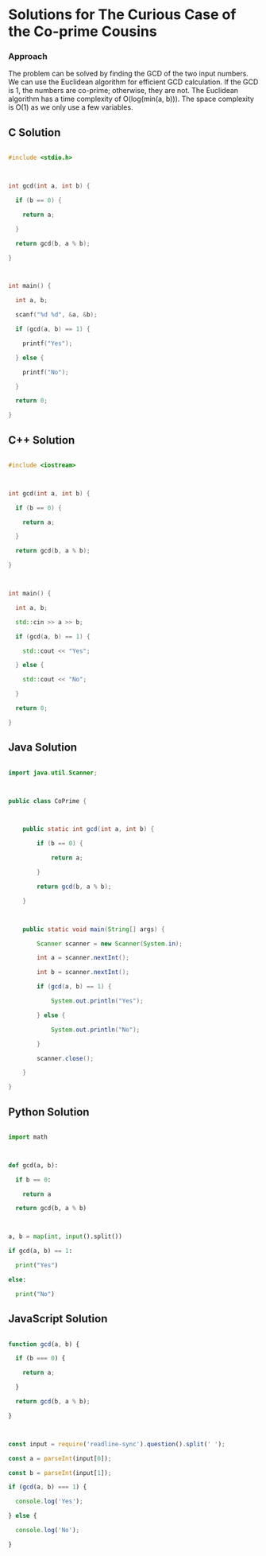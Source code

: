 # Solutions for The Curious Case of the Co-prime Cousins

### Approach
The problem can be solved by finding the GCD of the two input numbers.  We can use the Euclidean algorithm for efficient GCD calculation. If the GCD is 1, the numbers are co-prime; otherwise, they are not. The Euclidean algorithm has a time complexity of O(log(min(a, b))). The space complexity is O(1) as we only use a few variables.

## C Solution
```c
#include <stdio.h>

int gcd(int a, int b) {
  if (b == 0) {
    return a;
  }
  return gcd(b, a % b);
}

int main() {
  int a, b;
  scanf("%d %d", &a, &b);
  if (gcd(a, b) == 1) {
    printf("Yes");
  } else {
    printf("No");
  }
  return 0;
}
```

## C++ Solution
```cpp
#include <iostream>

int gcd(int a, int b) {
  if (b == 0) {
    return a;
  }
  return gcd(b, a % b);
}

int main() {
  int a, b;
  std::cin >> a >> b;
  if (gcd(a, b) == 1) {
    std::cout << "Yes";
  } else {
    std::cout << "No";
  }
  return 0;
}
```

## Java Solution
```java
import java.util.Scanner;

public class CoPrime {

    public static int gcd(int a, int b) {
        if (b == 0) {
            return a;
        }
        return gcd(b, a % b);
    }

    public static void main(String[] args) {
        Scanner scanner = new Scanner(System.in);
        int a = scanner.nextInt();
        int b = scanner.nextInt();
        if (gcd(a, b) == 1) {
            System.out.println("Yes");
        } else {
            System.out.println("No");
        }
        scanner.close();
    }
}
```

## Python Solution
```python
import math

def gcd(a, b):
  if b == 0:
    return a
  return gcd(b, a % b)

a, b = map(int, input().split())
if gcd(a, b) == 1:
  print("Yes")
else:
  print("No")
```

## JavaScript Solution
```javascript
function gcd(a, b) {
  if (b === 0) {
    return a;
  }
  return gcd(b, a % b);
}

const input = require('readline-sync').question().split(' ');
const a = parseInt(input[0]);
const b = parseInt(input[1]);
if (gcd(a, b) === 1) {
  console.log('Yes');
} else {
  console.log('No');
}
```